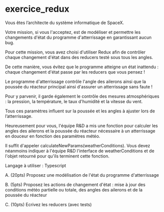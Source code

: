 # exercice_redux


Vous êtes l’architecte du système informatique de SpaceX.

Votre mission, si vous l'acceptez, est de modéliser et permettre les changements d'état du programme d'atterrissage en garantissant aucun bug.

Pour cette mission, vous avez choisi d'utiliser Redux afin de contrôler chaque changement d'état dans des reducers testé sous tous les angles.

De cette manière, vous évitez que le programme atteigne un état inattendu : chaque changement d'état passe par les reducers que vous pensez !

 

Le programme d'atterrissage contrôle l'angle des ailerons ainsi que la poussée du réacteur principal ainsi d'assurer un atterrissage sans faute !

Pour y parvenir, il garde également le contrôle des mesures atmosphériques : la pression, la température, le taux d'humidité et la vitesse du vent.

Tous ces paramètres influent sur la poussée et les angles à ajuster lors de l’atterrissage.

 

Heureusement pour vous, l'équipe R&D a mis une fonction pour calculer les angles des ailerons et la poussée du réacteur nécessaire à un atterrissage en douceur en fonction des paramètres météo.

Il suffit d'appeler calculateNewParams(weatherConditions). Vous devez néanmoins indiquer à l'équipe R&D l'interface de weatherConditions et de l'objet retourné pour qu'ils terminent cette fonction.

 

Langage à utiliser : Typescript

 

A. (20pts) Proposez une modélisation de l'état du programme d'atterrissage

 

B. (5pts) Proposez les actions de changement d'état : mise à jour des conditions météo partielle ou totale, des angles des ailerons et de la poussée du réacteur

 

C. (10pts) Ecrivez les reducers (avec tests)
